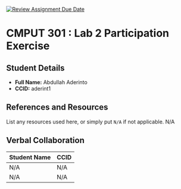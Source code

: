 [![Review Assignment Due Date](https://classroom.github.com/assets/deadline-readme-button-22041afd0340ce965d47ae6ef1cefeee28c7c493a6346c4f15d667ab976d596c.svg)](https://classroom.github.com/a/4btn9xaF)
# CMPUT 301 : Lab 2 Participation Exercise

## Student Details

- **Full Name:** Abdullah Aderinto
- **CCID:** aderint1

## References and Resources

List any resources used here, or simply put `N/A` if not applicable. N/A

## Verbal Collaboration

| Student Name | CCID      |
| ------------ | --------- |
| N/A          | N/A       |
| N/A          | N/A       |
